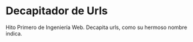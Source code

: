 # Decapitador de Urls
Hito Primero de Ingeniería Web. Decapita urls, como su hermoso nombre indica.
